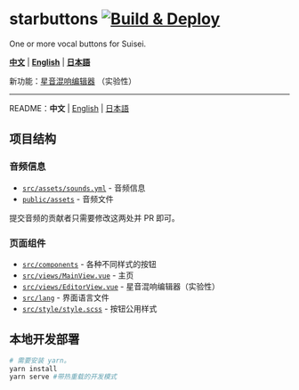 # starbuttons [![Build & Deploy](https://github.com/suisei-cn/starbuttons/workflows/Build%20&%20Deploy/badge.svg)](https://github.com/suisei-cn/starbuttons/actions)

One or more vocal buttons for Suisei.

**[中文](https://suisei.moe/?lang=zh)** | **[English](https://suisei.moe/?lang=en)** | **[日本語](https://suisei.moe/?lang=ja)**

新功能：[星音混响编辑器](https://suisei.moe/?lang=zh#/editor) （实验性）

---

README：**中文** | [English](https://github.com/suisei-cn/starbuttons/blob/master/README.en.md) | [日本語](https://github.com/suisei-cn/starbuttons/blob/master/README.ja.md)

## 项目结构

### 音频信息

* [`src/assets/sounds.yml`](https://github.com/suisei-cn/starbuttons/blob/master/src/assets/sounds.yml) - 音频信息
* [`public/assets`](https://github.com/suisei-cn/starbuttons/tree/master/public/assets) - 音频文件

提交音频的贡献者只需要修改这两处并 PR 即可。

### 页面组件
* [`src/components`](https://github.com/suisei-cn/starbuttons/tree/master/src/components) - 各种不同样式的按钮
* [`src/views/MainView.vue`](https://github.com/suisei-cn/starbuttons/blob/master/src/views/MainView.vue) - 主页
* [`src/views/EditorView.vue`](https://github.com/suisei-cn/starbuttons/blob/master/src/views/EditorView.vue) - 星音混响编辑器（实验性）
* [`src/lang`](https://github.com/suisei-cn/starbuttons/tree/master/src/lang) - 界面语言文件
* [`src/style/style.scss`](https://github.com/suisei-cn/starbuttons/blob/master/src/style/style.scss) - 按钮公用样式

## 本地开发部署
``` sh
# 需要安装 yarn。
yarn install
yarn serve #带热重载的开发模式
```
